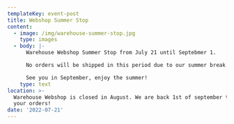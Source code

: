 ```yaml
---
templateKey: event-post
title: Webshop Summer Stop
content:
  - image: /img/warehouse-summer-stop.jpg
    type: images
  - body: |-
      Warehouse Webshop Summer Stop from July 21 until Septebmer 1. 

      No orders will be shipped in this period due to our summer break.

      See you in September, enjoy the summer!
    type: text
location: >-
  Warehouse Webshop is closed in August. We are back 1st of september to ship
  your orders!
date: '2022-07-21'
---
```


